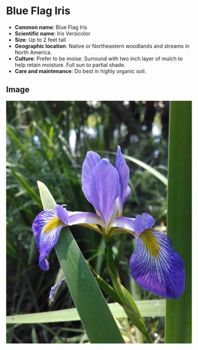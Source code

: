 
# Blue Flag Iris

- **Common name**: Blue Flag Iris  
- **Scientific name**: Iris Versicolor
- **Size**: Up to 2 feet tall
- **Geographic location**: Native or Northeastern woodlands and streams in North America. 
- **Culture**: Prefer to be moise. Surround with two inch layer of mulch to help retain moisture. Full sun to partial shade. 
- **Care and maintenance**: Do best in highly organic soil. 

## Image

<!-- Add an image of the plant below. For example:
![Plant 2](images/plant-02.jpg)
-->
![Blue Flag Iris](images/plant-02.jpg)
